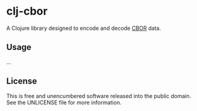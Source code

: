 clj-cbor
========

A Clojure library designed to encode and decode [CBOR](http://cbor.io/) data.

## Usage

...

## License

This is free and unencumbered software released into the public domain.
See the UNLICENSE file for more information.
